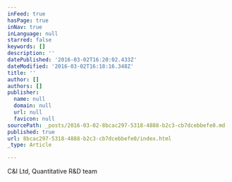 ```yaml
---
inFeed: true
hasPage: true
inNav: true
inLanguage: null
starred: false
keywords: []
description: ''
datePublished: '2016-03-02T16:20:02.433Z'
dateModified: '2016-03-02T16:18:16.348Z'
title: ''
author: []
authors: []
publisher:
  name: null
  domain: null
  url: null
  favicon: null
sourcePath: _posts/2016-03-02-8bcac297-5318-4888-b2c3-cb7dcebbefe0.md
published: true
url: 8bcac297-5318-4888-b2c3-cb7dcebbefe0/index.html
_type: Article

---
```

C&I Ltd, Quantitative R&D team
